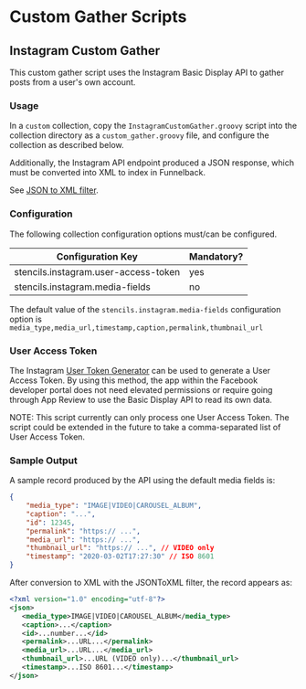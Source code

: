 # Custom Gather Scripts

## Instagram Custom Gather

This custom gather script uses the Instagram Basic Display API to gather posts from a user's own account. 

### Usage

In a `custom` collection, copy the `InstagramCustomGather.groovy` script into the collection directory as a `custom_gather.groovy` file, and configure the collection as described below.

Additionally, the Instagram API endpoint produced a JSON response, which must be converted into XML to index in Funnelback.

See [JSON to XML filter](https://docs.funnelback.com/develop/programming-options/document-filtering/builtin-filters-JSONToXML.html).

### Configuration

The following collection configuration options must/can be configured.

| Configuration Key                    | Mandatory? |
| ------------------------------------ | ---------- |
| stencils.instagram.user-access-token | yes        |
| stencils.instagram.media-fields      | no         |

The default value of the `stencils.instagram.media-fields` configuration option is `media_type,media_url,timestamp,caption,permalink,thumbnail_url`

### User Access Token

The Instagram [User Token Generator](https://developers.facebook.com/docs/instagram-basic-display-api/overview#user-token-generator) can be used to generate a User Access Token. By using this method, the app within the Facebook developer portal does not need elevated permissions or require going through App Review to use the Basic Display API to read its own data.

NOTE: This script currently can only process one User Access Token. The script could be extended in the future to take a comma-separated list of User Access Token.

### Sample Output

A sample record produced by the API using the default media fields is:

```json
{
    "media_type": "IMAGE|VIDEO|CAROUSEL_ALBUM",
    "caption": "...",
    "id": 12345,
    "permalink": "https:// ...",
    "media_url": "https:// ...",
    "thumbnail_url": "https:// ...", // VIDEO only
    "timestamp": "2020-03-02T17:27:30" // ISO 8601
}
```

After conversion to XML with the JSONToXML filter, the record appears as:

```xml
<?xml version="1.0" encoding="utf-8"?>
<json>
   <media_type>IMAGE|VIDEO|CAROUSEL_ALBUM</media_type>
   <caption>...</caption>
   <id>...number...</id>
   <permalink>...URL...</permalink>
   <media_url>...URL...</media_url>
   <thumbnail_url>...URL (VIDEO only)...</thumbnail_url>
   <timestamp>...ISO 8601...</timestamp>
</json>
```